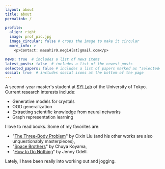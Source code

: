 ```yaml
---
layout: about
title: about
permalink: /

profile:
  align: right
  image: prof_pic.jpg
  image_circular: false # crops the image to make it circular
  more_info: >
    <p>Contact: masahir0.negi4[at]gmail.com</p>

news: true  # includes a list of news items
latest_posts: false  # includes a list of the newest posts
selected_papers: false # includes a list of papers marked as "selected={true}"
social: true  # includes social icons at the bottom of the page
---
```


A second-year master's student at [SYI Lab](http://www.ms.k.u-tokyo.ac.jp/index.html) of the University of Tokyo. Current research interests include:
- Generative models for crystals
- OOD generalization
- Extracting scientific knowledge from neural networks
- Graph representation learning

I love to read books. Some of my favorites are:
- "[The Three-Body Problem](https://www.amazon.co.jp/Three-Body-Problem-Cixin-Liu/dp/178497157X)" by Cixin Liu (and his other works are also unquestionably masterpieces), 
- "[Space Brothers](https://en.wikipedia.org/wiki/Space_Brothers_(manga))" by Chuya Koyama,
- "[How to Do Nothing](https://www.penguinrandomhouse.com/books/600671/how-to-do-nothing-by-jenny-odell/)" by Jenny Odell.

Lately, I have been really into working out and jogging.
